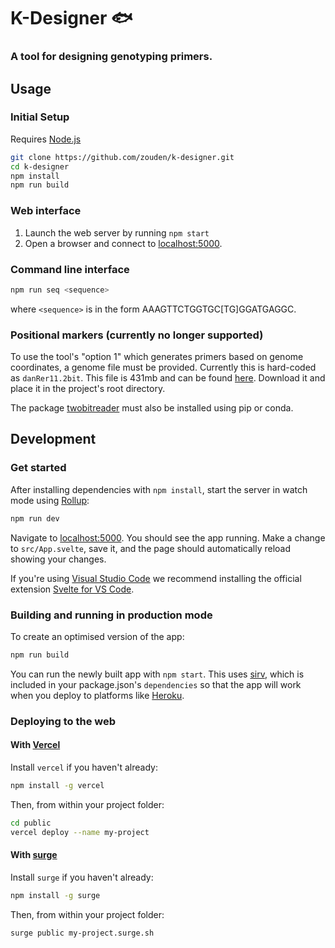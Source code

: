 # K-Designer 🐟

### A tool for designing genotyping primers.

## Usage

### Initial Setup

Requires [Node.js](https://nodejs.org/en/)

```sh
git clone https://github.com/zouden/k-designer.git
cd k-designer
npm install
npm run build
```

### Web interface

1. Launch the web server by running `npm start`
1. Open a browser and connect to [localhost:5000](http://localhost:5000).

### Command line interface

```sh
npm run seq <sequence>
```

where `<sequence>` is in the form AAAGTTCTGGTGC[TG]GGATGAGGC.

### Positional markers (currently no longer supported)

To use the tool's "option 1" which generates primers based on genome coordinates, a genome file must be provided. Currently this is hard-coded as `danRer11.2bit`. This file is 431mb and can be found [here](http://hgdownload.soe.ucsc.edu/gbdb/danRer11/). Download it and place it in the project's root directory.

The package [twobitreader](https://anaconda.org/bioconda/twobitreader) must also be installed using pip or conda.

## Development

### Get started

After installing dependencies with `npm install`, start the server in watch mode using [Rollup](https://rollupjs.org):

```bash
npm run dev
```

Navigate to [localhost:5000](http://localhost:5000). You should see the app running. Make a change to `src/App.svelte`, save it, and the page should automatically reload showing your changes.

If you're using [Visual Studio Code](https://code.visualstudio.com/) we recommend installing the official extension [Svelte for VS Code](https://marketplace.visualstudio.com/items?itemName=svelte.svelte-vscode).

### Building and running in production mode

To create an optimised version of the app:

```bash
npm run build
```

You can run the newly built app with `npm start`. This uses [sirv](https://github.com/lukeed/sirv), which is included in your package.json's `dependencies` so that the app will work when you deploy to platforms like [Heroku](https://heroku.com).

### Deploying to the web

#### With [Vercel](https://vercel.com)

Install `vercel` if you haven't already:

```bash
npm install -g vercel
```

Then, from within your project folder:

```bash
cd public
vercel deploy --name my-project
```

#### With [surge](https://surge.sh/)

Install `surge` if you haven't already:

```bash
npm install -g surge
```

Then, from within your project folder:

```bash
surge public my-project.surge.sh
```
